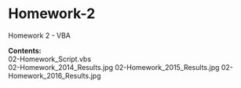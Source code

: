 # Homework-2
Homework 2 - VBA
  
**Contents:**  
02-Homework_Script.vbs  
02-Homework_2014_Results.jpg
02-Homework_2015_Results.jpg
02-Homework_2016_Results.jpg

